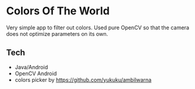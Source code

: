 # Colors Of The World
Very simple app to filter out colors. Used pure OpenCV so that the camera does not optimize parameters on its own.

## Tech
- Java/Android
- OpenCV Android
- colors picker by https://github.com/yukuku/ambilwarna 